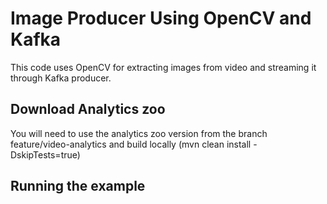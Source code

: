 # Image Producer Using OpenCV and Kafka
This code uses OpenCV for extracting images from video and streaming it through Kafka producer. 

## Download Analytics zoo

You will need to use the analytics zoo version from the branch feature/video-analytics and build locally (mvn clean install -DskipTests=true)

## Running the example 
